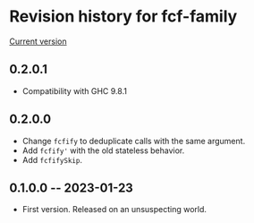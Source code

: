# Revision history for fcf-family

[Current version](https://gitlab.com/lysxia/fcf-family/-/blob/main/fcf-family/CHANGELOG.md)

## 0.2.0.1

- Compatibility with GHC 9.8.1

## 0.2.0.0

- Change `fcfify` to deduplicate calls with the same argument.
- Add `fcfify'` with the old stateless behavior.
- Add `fcfifySkip`.

## 0.1.0.0 -- 2023-01-23

* First version. Released on an unsuspecting world.
